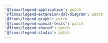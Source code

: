 ```yaml
---
'@finos/legend-application': patch
'@finos/legend-extension-dsl-diagram': patch
'@finos/legend-graph': patch
'@finos/legend-manual-tests': patch
'@finos/legend-shared': patch
'@finos/legend-studio': patch
---
```

